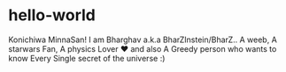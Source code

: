 # hello-world
Konichiwa MinnaSan!
I am Bharghav a.k.a BharZInstein/BharZ.. A weeb, A starwars Fan, A physics Lover ❤ and also 
A Greedy person who wants to know Every Single secret of the universe :)

